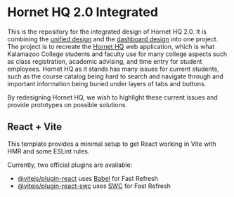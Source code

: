 # Hornet HQ 2.0 Integrated
This is the repository for the integrated design of Hornet HQ 2.0.
It is combining the [unified design](https://github.com/RochX/hornethq-2.0-unified-design) and the [dashboard design](https://github.com/mpukabaofficial/dashboard/) into one project.
The project is to recreate the [Hornet HQ](https://hornethq.kzoo.edu) web application, which is what Kalamazoo College students and faculty use for many college aspects such as class registration, academic advising, and time entry for student employees.
Hornet HQ as it stands has many issues for current students, such as the course catalog being hard to search and navigate through and important information being buried under layers of tabs and buttons.

By redesigning Hornet HQ, we wish to highlight these current issues and provide prototypes on possible solutions.

## React + Vite

This template provides a minimal setup to get React working in Vite with HMR and some ESLint rules.

Currently, two official plugins are available:

- [@vitejs/plugin-react](https://github.com/vitejs/vite-plugin-react/blob/main/packages/plugin-react/README.md) uses [Babel](https://babeljs.io/) for Fast Refresh
- [@vitejs/plugin-react-swc](https://github.com/vitejs/vite-plugin-react-swc) uses [SWC](https://swc.rs/) for Fast Refresh
